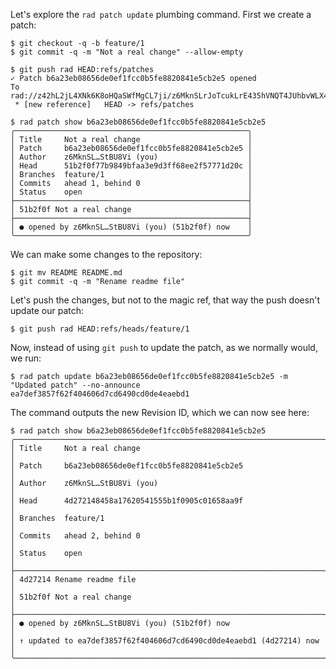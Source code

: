 Let's explore the `rad patch update` plumbing command. First we create a patch:

``` (stderr)
$ git checkout -q -b feature/1
$ git commit -q -m "Not a real change" --allow-empty
```
``` (stderr)
$ git push rad HEAD:refs/patches
✓ Patch b6a23eb08656de0ef1fcc0b5fe8820841e5cb2e5 opened
To rad://z42hL2jL4XNk6K8oHQaSWfMgCL7ji/z6MknSLrJoTcukLrE435hVNQT4JUhbvWLX4kUzqkEStBU8Vi
 * [new reference]   HEAD -> refs/patches
```

```
$ rad patch show b6a23eb08656de0ef1fcc0b5fe8820841e5cb2e5
╭────────────────────────────────────────────────────╮
│ Title     Not a real change                        │
│ Patch     b6a23eb08656de0ef1fcc0b5fe8820841e5cb2e5 │
│ Author    z6MknSL…StBU8Vi (you)                    │
│ Head      51b2f0f77b9849bfaa3e9d3ff68ee2f57771d20c │
│ Branches  feature/1                                │
│ Commits   ahead 1, behind 0                        │
│ Status    open                                     │
├────────────────────────────────────────────────────┤
│ 51b2f0f Not a real change                          │
├────────────────────────────────────────────────────┤
│ ● opened by z6MknSL…StBU8Vi (you) (51b2f0f) now    │
╰────────────────────────────────────────────────────╯
```

We can make some changes to the repository:

```
$ git mv README README.md
$ git commit -q -m "Rename readme file"
```

Let's push the changes, but not to the magic ref, that way the push doesn't
update our patch:

```
$ git push rad HEAD:refs/heads/feature/1
```

Now, instead of using `git push` to update the patch, as we normally would,
we run:

```
$ rad patch update b6a23eb08656de0ef1fcc0b5fe8820841e5cb2e5 -m "Updated patch" --no-announce
ea7def3857f62f404606d7cd6490cd0de4eaebd1
```

The command outputs the new Revision ID, which we can now see here:

```
$ rad patch show b6a23eb08656de0ef1fcc0b5fe8820841e5cb2e5
╭─────────────────────────────────────────────────────────────────────╮
│ Title     Not a real change                                         │
│ Patch     b6a23eb08656de0ef1fcc0b5fe8820841e5cb2e5                  │
│ Author    z6MknSL…StBU8Vi (you)                                     │
│ Head      4d272148458a17620541555b1f0905c01658aa9f                  │
│ Branches  feature/1                                                 │
│ Commits   ahead 2, behind 0                                         │
│ Status    open                                                      │
├─────────────────────────────────────────────────────────────────────┤
│ 4d27214 Rename readme file                                          │
│ 51b2f0f Not a real change                                           │
├─────────────────────────────────────────────────────────────────────┤
│ ● opened by z6MknSL…StBU8Vi (you) (51b2f0f) now                     │
│ ↑ updated to ea7def3857f62f404606d7cd6490cd0de4eaebd1 (4d27214) now │
╰─────────────────────────────────────────────────────────────────────╯
```
